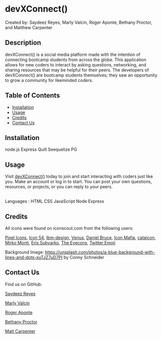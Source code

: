 # devXConnect()
  Created by: Saydeez Reyes, Marly Valcin, Roger Aponte, Bethany Proctor, and Matthew Carpenter

  ## Description
  devXConnect() is a social media platform made with the intention of connecting bootcamp students from across the globe. This application allows for new coders to interact by asking questions, networking, and sharing resources that may be helpful for their peers. The developers of devXConnect() are bootcamp students themselves; they saw an opportunity to grow a community for likeminded coders.

  ## Table of Contents
  * [Installation](#installation)
  * [Usage](#usage)
  * [Credits](#credits)
  * [Contact Us](#contact-us)
  

  ## Installation
  node.js Express Quill Seequelize PG

  ## Usage
  Visit <a href="https://dev-x-connect1.onrender.com/">devXConnect()</a> today to join and start interacting with coders just like you. Make an account or log in to start. You can post your own questions, resources, or projects, or you can reply to your peers. 
   
  </br>
  Languages : HTML CSS JavaScript Node Express

  ## Credits

  All icons were found on iconscout.com from the following users:

<a href="https://iconscout.com/contributors/pixel-icons" class="text-underline font-size-sm" target="_blank">Pixel Icons</a>,
<a href="https://iconscout.com/contributors/icon-54" class="text-underline font-size-sm" target="_blank">Icon 54</a>,
<a href="https://iconscout.com/contributors/ibm-design" class="text-underline font-size-sm">Ibm-design</a>,
  <a href="https://iconscout.com/contributors/graphic-room" class="text-underline font-size-sm" target="_blank">Venus</a>,
<a href="https://iconscout.com/contributors/daniel-bruce" class="text-underline font-size-sm" target="_blank">Daniel Bruce</a>,
<a href="https://iconscout.com/contributors/icon-mafia" class="text-underline font-size-sm" target="_blank">Icon Mafia</a>,
<a href="https://iconscout.com/contributors/cataicon" class="text-underline font-size-sm" target="_blank">cataicon</a>,
<a href="https://iconscout.com/contributors/mirko-monti" class="text-underline font-size-sm" target="_blank">Mirko Monti</a>,
<a href="https://iconscout.com/contributors/erix" class="text-underline font-size-sm" target="_blank">Erix Subyarko</a>,
<a href="https://iconscout.com/contributors/the-eyecons" class="text-underline font-size-sm">The Eyecons</a>,
<a href="https://iconscout.com/contributors/twitter-inc" class="text-underline font-size-sm">Twitter Emoji</a>
  
Background Image: https://unsplash.com/photos/a-blue-background-with-lines-and-dots-xuTJZ7uD7PI by Conny Schneider

  ## Contact Us
  Find us on GitHub: 

<a href="https://github.com/Saydeezr">Saydeez Reyes</a>

<a href="https://github.com/MarlyV1">Marly Valcin</a>

<a href="https://github.com/rogretheekyogre">Roger Aponte</a>

<a href="https://github.com/BethanyProctor">Bethany Proctor</a>

<a href="https://github.com/Matt-Carpenter-12">Matt Carpenter</a>
  
